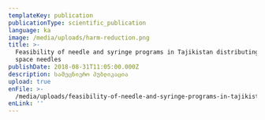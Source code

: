 ```yaml
---
templateKey: publication
publicationType: scientific_publication
language: ka
image: /media/uploads/harm-reduction.png
title: >-
  Feasibility of needle and syringe programs in Tajikistan distributing low dead
  space needles
publishDate: 2018-08-31T11:05:00.000Z
description: სამეცნიერო პუბლიკაცია
upload: true
enFile: >-
  /media/uploads/feasibility-of-needle-and-syringe-programs-in-tajikistan-distributing-low-dead-space-needles.pdf
enLink: ''
---
```


